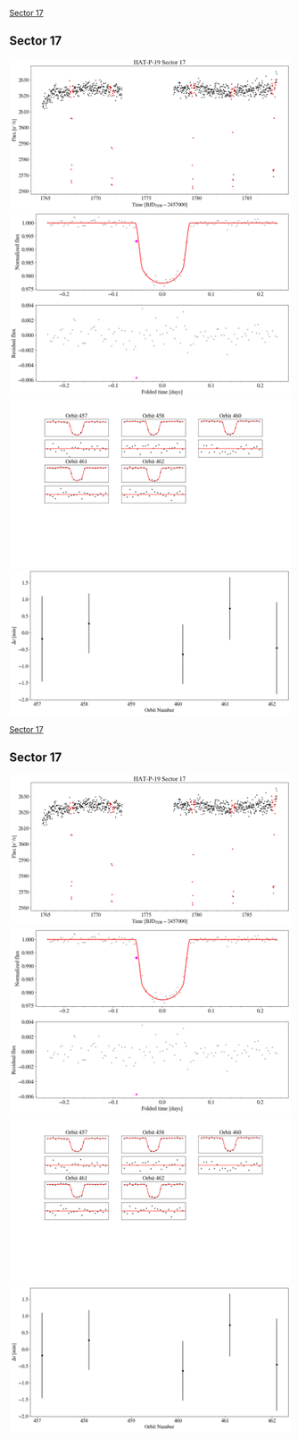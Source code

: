 [Sector 17](#sector17)

<a name = "sector17"></a>
## Sector 17
![alt text](/tt/HAT-P-19_Sector_17/HAT-P-19_Sector_17_a_TimeSeries.png)
![alt text](/tt/HAT-P-19_Sector_17/HAT-P-19_Sector_17_b_FoldedLightCurve.png)
![alt text](/tt/HAT-P-19_Sector_17/HAT-P-19_Sector_17_b_IndividualTransitsWithFit.png)
![alt text](/tt/HAT-P-19_Sector_17/HAT-P-19_Sector_17_c_TimingResiduals.png)

[Sector 17](#sector17)

<a name = "sector17"></a>
## Sector 17
![alt text](/tt/HAT-P-19_Sector_17/HAT-P-19_Sector_17_a_TimeSeries.png)
![alt text](/tt/HAT-P-19_Sector_17/HAT-P-19_Sector_17_b_FoldedLightCurve.png)
![alt text](/tt/HAT-P-19_Sector_17/HAT-P-19_Sector_17_b_IndividualTransitsWithFit.png)
![alt text](/tt/HAT-P-19_Sector_17/HAT-P-19_Sector_17_c_TimingResiduals.png)


